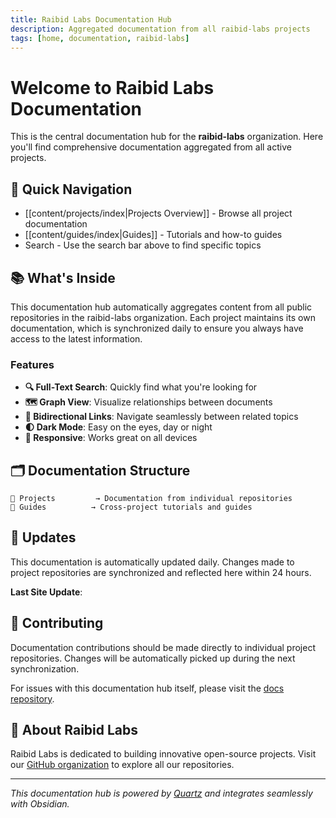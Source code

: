 ```yaml
---
title: Raibid Labs Documentation Hub
description: Aggregated documentation from all raibid-labs projects
tags: [home, documentation, raibid-labs]
---
```


# Welcome to Raibid Labs Documentation

This is the central documentation hub for the **raibid-labs** organization. Here you'll find comprehensive documentation aggregated from all active projects.

## 🚀 Quick Navigation

- [[content/projects/index|Projects Overview]] - Browse all project documentation
- [[content/guides/index|Guides]] - Tutorials and how-to guides
- Search - Use the search bar above to find specific topics

## 📚 What's Inside

This documentation hub automatically aggregates content from all public repositories in the raibid-labs organization. Each project maintains its own documentation, which is synchronized daily to ensure you always have access to the latest information.

### Features

- **🔍 Full-Text Search**: Quickly find what you're looking for
- **🗺️ Graph View**: Visualize relationships between documents
- **🔗 Bidirectional Links**: Navigate seamlessly between related topics
- **🌓 Dark Mode**: Easy on the eyes, day or night
- **📱 Responsive**: Works great on all devices

## 🗂️ Documentation Structure

```
📁 Projects         → Documentation from individual repositories
📁 Guides          → Cross-project tutorials and guides
```

## 🔄 Updates

This documentation is automatically updated daily. Changes made to project repositories are synchronized and reflected here within 24 hours.

**Last Site Update**: <!-- This will be dynamically generated -->

## 🤝 Contributing

Documentation contributions should be made directly to individual project repositories. Changes will be automatically picked up during the next synchronization.

For issues with this documentation hub itself, please visit the [docs repository](https://github.com/raibid-labs/docs).

## 📖 About Raibid Labs

Raibid Labs is dedicated to building innovative open-source projects. Visit our [GitHub organization](https://github.com/raibid-labs) to explore all our repositories.

---

*This documentation hub is powered by [Quartz](https://quartz.jzhao.xyz/) and integrates seamlessly with Obsidian.*
